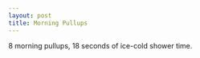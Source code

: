 ```yaml
---
layout: post
title: Morning Pullups
---
```


8 morning pullups, 18 seconds of ice-cold shower time.
